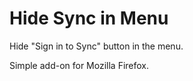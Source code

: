 # Hide Sync in Menu

Hide "Sign in to Sync" button in the menu.

Simple add-on for Mozilla Firefox.
